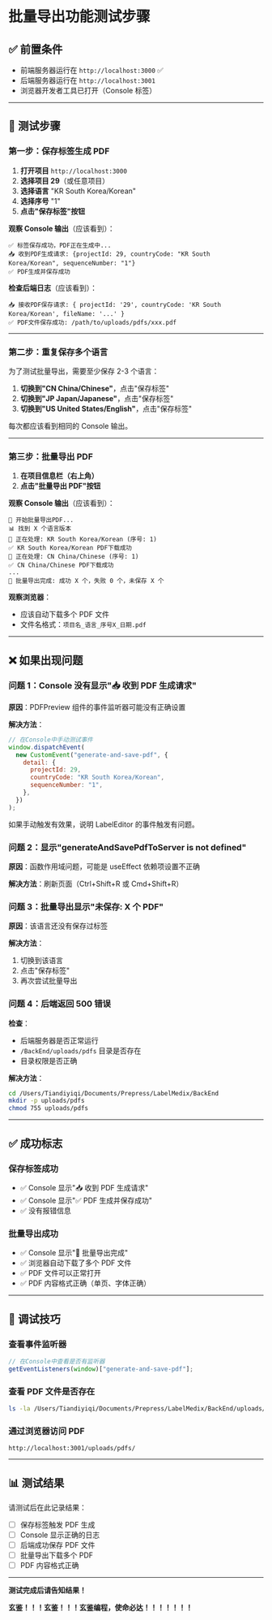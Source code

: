 # 批量导出功能测试步骤

## ✅ 前置条件

- 前端服务器运行在 `http://localhost:3000` ✅
- 后端服务器运行在 `http://localhost:3001`
- 浏览器开发者工具已打开（Console 标签）

---

## 🧪 测试步骤

### 第一步：保存标签生成 PDF

1. **打开项目** `http://localhost:3000`
2. **选择项目 29**（或任意项目）
3. **选择语言** "KR South Korea/Korean"
4. **选择序号** "1"
5. **点击"保存标签"按钮**

**观察 Console 输出**（应该看到）：

```
✅ 标签保存成功，PDF正在生成中...
📥 收到PDF生成请求: {projectId: 29, countryCode: "KR South Korea/Korean", sequenceNumber: "1"}
✅ PDF生成并保存成功
```

**检查后端日志**（应该看到）：

```
📥 接收PDF保存请求: { projectId: '29', countryCode: 'KR South Korea/Korean', fileName: '...' }
✅ PDF文件保存成功: /path/to/uploads/pdfs/xxx.pdf
```

---

### 第二步：重复保存多个语言

为了测试批量导出，需要至少保存 2-3 个语言：

1. **切换到"CN China/Chinese"**，点击"保存标签"
2. **切换到"JP Japan/Japanese"**，点击"保存标签"
3. **切换到"US United States/English"**，点击"保存标签"

每次都应该看到相同的 Console 输出。

---

### 第三步：批量导出 PDF

1. **在项目信息栏（右上角）**
2. **点击"批量导出 PDF"按钮**

**观察 Console 输出**（应该看到）：

```
🚀 开始批量导出PDF...
📊 找到 X 个语言版本
🔄 正在处理: KR South Korea/Korean (序号: 1)
✅ KR South Korea/Korean PDF下载成功
🔄 正在处理: CN China/Chinese (序号: 1)
✅ CN China/Chinese PDF下载成功
...
🎉 批量导出完成: 成功 X 个，失败 0 个，未保存 X 个
```

**观察浏览器**：

- 应该自动下载多个 PDF 文件
- 文件名格式：`项目名_语言_序号X_日期.pdf`

---

## ❌ 如果出现问题

### 问题 1：Console 没有显示"📥 收到 PDF 生成请求"

**原因**：PDFPreview 组件的事件监听器可能没有正确设置

**解决方法**：

```javascript
// 在Console中手动测试事件
window.dispatchEvent(
  new CustomEvent("generate-and-save-pdf", {
    detail: {
      projectId: 29,
      countryCode: "KR South Korea/Korean",
      sequenceNumber: "1",
    },
  })
);
```

如果手动触发有效果，说明 LabelEditor 的事件触发有问题。

### 问题 2：显示"generateAndSavePdfToServer is not defined"

**原因**：函数作用域问题，可能是 useEffect 依赖项设置不正确

**解决方法**：刷新页面（Ctrl+Shift+R 或 Cmd+Shift+R）

### 问题 3：批量导出显示"未保存: X 个 PDF"

**原因**：该语言还没有保存过标签

**解决方法**：

1. 切换到该语言
2. 点击"保存标签"
3. 再次尝试批量导出

### 问题 4：后端返回 500 错误

**检查**：

- 后端服务器是否正常运行
- `/BackEnd/uploads/pdfs` 目录是否存在
- 目录权限是否正确

**解决方法**：

```bash
cd /Users/Tiandiyiqi/Documents/Prepress/LabelMedix/BackEnd
mkdir -p uploads/pdfs
chmod 755 uploads/pdfs
```

---

## ✅ 成功标志

### 保存标签成功

- ✅ Console 显示"📥 收到 PDF 生成请求"
- ✅ Console 显示"✅ PDF 生成并保存成功"
- ✅ 没有报错信息

### 批量导出成功

- ✅ Console 显示"🎉 批量导出完成"
- ✅ 浏览器自动下载了多个 PDF 文件
- ✅ PDF 文件可以正常打开
- ✅ PDF 内容格式正确（单页、字体正确）

---

## 🐛 调试技巧

### 查看事件监听器

```javascript
// 在Console中查看是否有监听器
getEventListeners(window)["generate-and-save-pdf"];
```

### 查看 PDF 文件是否存在

```bash
ls -la /Users/Tiandiyiqi/Documents/Prepress/LabelMedix/BackEnd/uploads/pdfs/
```

### 通过浏览器访问 PDF

```
http://localhost:3001/uploads/pdfs/
```

---

## 📊 测试结果

请测试后在此记录结果：

- [ ] 保存标签触发 PDF 生成
- [ ] Console 显示正确的日志
- [ ] 后端成功保存 PDF 文件
- [ ] 批量导出下载多个 PDF
- [ ] PDF 内容格式正确

---

**测试完成后请告知结果！**

**玄鉴！！！玄鉴！！！玄鉴编程，使命必达！！！！！！！**
